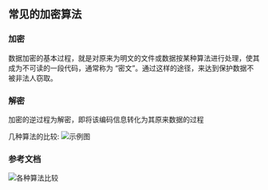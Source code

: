 ## 常见的加密算法

### 加密
数据加密的基本过程，就是对原来为明文的文件或数据按某种算法进行处理，使其成为不可读的一段代码，通常称为 “密文”。通过这样的途径，来达到保护数据不被非法人窃取。

### 解密
加密的逆过程为解密，即将该编码信息转化为其原来数据的过程


几种算法的比较:
![示例图](https://github.com/zhangchao1/learnNotes/blob/master/assets/go/suanfa.png)

### 参考文档
![各种算法比较](https://cloud.tencent.com/developer/article/1348504)





